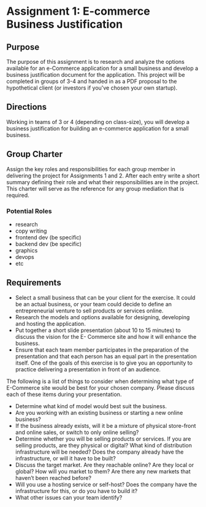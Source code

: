 # Assignment 1: E-commerce Business Justification
## Purpose
The purpose of this assignment is to research and analyze the options available for an e-Commerce application for a small business and develop a business justification document for the application. This project will be completed in groups of 3-4 and handed in as a PDF proposal to the hypothetical client (or investors if you've chosen your own startup).

## Directions
Working in teams of 3 or 4 (depending on class-size), you will develop a business justification for building an e-commerce application for a small business.

## Group Charter
Assign the key roles and responsibilities for each group member in delivering the project for Assignments 1 and 2. After each entry write a short summary defining their role and what their responsibilities are in the project. This charter will serve as the reference for any group mediation that is required.

### Potential Roles
  - research
  - copy writing
  - frontend dev (be specific)
  - backend dev (be specific)
  - graphics
  - devops
  - etc

## Requirements
- Select a small business that can be your client for the exercise. It could be an actual business, or your team could decide to define an entrepreneurial venture to sell products or services online.
- Research the models and options available for designing, developing and hosting the application. 
- Put together a short slide presentation (about 10 to 15 minutes) to discuss the vision for the E- Commerce site and how it will enhance the business.
- Ensure that each team member participates in the preparation of the presentation and that each person has an equal part in the presentation itself. One of the goals of this exercise is to give you an opportunity to practice delivering a presentation in front of an audience.

The following is a list of things to consider when determining what type of E-Commerce site would be best for your chosen company. Please discuss each of these items during your presentation.

- Determine what kind of model would best suit the business.
- Are you working with an existing business or starting a new online business?
- If the business already exists, will it be a mixture of physical store-front and online sales, or switch to only online selling?
- Determine whether you will be selling products or services. If you are selling products, are they physical or digital? What kind of distribution infrastructure will be needed? Does the company already have the infrastructure, or will it have to be built?
- Discuss the target market. Are they reachable online? Are they local or global? How will you market to them? Are there any new markets that haven’t been reached before?
- Will you use a hosting service or self-host? Does the company have the infrastructure for this, or do you have to build it?
- What other issues can your team identify?

